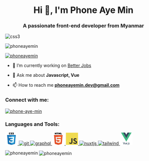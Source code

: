 <h1 align="center">Hi 👋, I'm Phone Aye Min</h1>
<h3 align="center">A passionate front-end developer from Myanmar</h3>
<img src="https://i.giphy.com/media/v1.Y2lkPTc5MGI3NjExYjY0MXFtZGkyMmJmYnZ5OW84MzBubjM4bWdzc3h2OTNzYjkyeG0yYyZlcD12MV9pbnRlcm5hbF9naWZfYnlfaWQmY3Q9Zw/qgQUggAC3Pfv687qPC/giphy.gif" alt="css3" width="40" height="40"/>

<p align="left"> <img src="https://komarev.com/ghpvc/?username=phoneayemin&label=Profile%20views&color=0e75b6&style=flat" alt="phoneayemin" /> </p>

<p align="left"> <a href="https://github.com/ryo-ma/github-profile-trophy"><img src="https://github-profile-trophy.vercel.app/?username=phoneayemin" alt="phoneayemin" /></a> </p>

- 🔭 I’m currently working on [Better Jobs](https://betterjobs.co/)

- 💬 Ask me about **Javascript, Vue**

- 📫 How to reach me **phoneayemin.dev@gmail.com**

<h3 align="left">Connect with me:</h3>
<p align="left">
<a href="https://linkedin.com/in/phone-aye-min" target="blank"><img align="center" src="https://raw.githubusercontent.com/rahuldkjain/github-profile-readme-generator/master/src/images/icons/Social/linked-in-alt.svg" alt="phone-aye-min" height="30" width="40" /></a>
</p>

<h3 align="left">Languages and Tools:</h3>
<p align="left"> <a href="https://www.w3schools.com/css/" target="_blank" rel="noreferrer"> <img src="https://raw.githubusercontent.com/devicons/devicon/master/icons/css3/css3-original-wordmark.svg" alt="css3" width="40" height="40"/> </a> <a href="https://git-scm.com/" target="_blank" rel="noreferrer"> <img src="https://www.vectorlogo.zone/logos/git-scm/git-scm-icon.svg" alt="git" width="40" height="40"/> </a> <a href="https://graphql.org" target="_blank" rel="noreferrer"> <img src="https://www.vectorlogo.zone/logos/graphql/graphql-icon.svg" alt="graphql" width="40" height="40"/> </a> <a href="https://www.w3.org/html/" target="_blank" rel="noreferrer"> <img src="https://raw.githubusercontent.com/devicons/devicon/master/icons/html5/html5-original-wordmark.svg" alt="html5" width="40" height="40"/> </a> <a href="https://developer.mozilla.org/en-US/docs/Web/JavaScript" target="_blank" rel="noreferrer"> <img src="https://raw.githubusercontent.com/devicons/devicon/master/icons/javascript/javascript-original.svg" alt="javascript" width="40" height="40"/> </a> <a href="https://nuxtjs.org/" target="_blank" rel="noreferrer"> <img src="https://www.vectorlogo.zone/logos/nuxtjs/nuxtjs-icon.svg" alt="nuxtjs" width="40" height="40"/> </a> <a href="https://tailwindcss.com/" target="_blank" rel="noreferrer"> <img src="https://www.vectorlogo.zone/logos/tailwindcss/tailwindcss-icon.svg" alt="tailwind" width="40" height="40"/> </a> <a href="https://vuejs.org/" target="_blank" rel="noreferrer"> <img src="https://raw.githubusercontent.com/devicons/devicon/master/icons/vuejs/vuejs-original-wordmark.svg" alt="vuejs" width="40" height="40"/> </a> </p>

<p><img align="left" src="https://github-readme-stats.vercel.app/api/top-langs?username=phoneayemin&show_icons=true&locale=en&layout=compact" alt="phoneayemin" /></p>

<p>&nbsp;<img align="center" src="https://github-readme-stats.vercel.app/api?username=phoneayemin&show_icons=true&locale=en" alt="phoneayemin" /></p>
